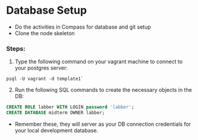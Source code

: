 # Database Setup

* Do the activities in Compass for database and git setup
* Clone the node skeleton 

### Steps:
1. Type the following command on your vagrant machine to connect to your postgres server:
```
psql -U vagrant -d template1`
```

2. Run the following SQL commands to create the necessary objects in the DB:
```sql
CREATE ROLE labber WITH LOGIN password 'labber';
CREATE DATABASE midterm OWNER labber;
```

* Remember these, they will server as your DB connection credentials for your local development database.